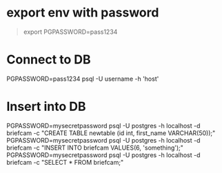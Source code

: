 # export env with password 
> export PGPASSWORD=pass1234
# Connect to DB
PGPASSWORD=pass1234 psql -U username -h 'host' 
# Insert into DB
PGPASSWORD=mysecretpassword psql -U postgres -h localhost -d briefcam -c "CREATE TABLE newtable (id int, first_name VARCHAR(50));"
PGPASSWORD=mysecretpassword psql -U postgres -h localhost -d briefcam -c "INSERT INTO briefcam VALUES(6, 'something');"
PGPASSWORD=mysecretpassword psql -U postgres -h localhost -d briefcam -c "SELECT * FROM briefcam;"